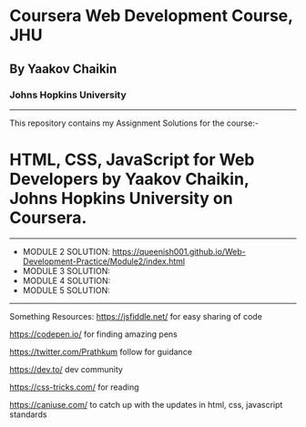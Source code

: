 # Coursera Web Development Course, JHU
## By Yaakov Chaikin
### Johns Hopkins University
------------------------------------------------------------------------------------------------------------

This repository contains my Assignment Solutions for the course:-
# HTML, CSS, JavaScript for Web Developers by Yaakov Chaikin, Johns Hopkins University on Coursera.

------------------------------------------------------------------------------------------------------------

* MODULE 2 SOLUTION: https://queenish001.github.io/Web-Development-Practice/Module2/index.html
* MODULE 3 SOLUTION:
* MODULE 4 SOLUTION: 
* MODULE 5 SOLUTION:

-----------------------------------------------------------------------------------------------------------


Something Resources: 
https://jsfiddle.net/ 
   for easy sharing of code
   
https://codepen.io/
for finding amazing pens

https://twitter.com/Prathkum 
follow for guidance

https://dev.to/ 
dev community

https://css-tricks.com/ 
for reading

https://caniuse.com/ 
to catch up with the updates in html, css, javascript standards


